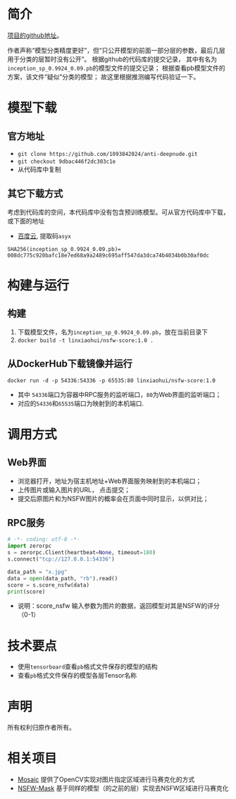 # 简介
[项目的github地址](https://github.com/1093842024/anti-deepnude)。

作者声称“模型分类精度更好”，但“只公开模型的前面一部分层的参数，最后几层用于分类的层暂时没有公开”。
根据github的代码库的提交记录， 其中有名为`inception_sp_0.9924_0.09.pb`的模型文件的提交记录； 根据查看pb模型文件的方案，该文件“疑似”分类的模型；
故这里根据推测编写代码验证一下。

# 模型下载
## 官方地址
   * `git clone https://github.com/1093842024/anti-deepnude.git`
   * `git checkout 9dbac446f2dc303c1e`
   * 从代码库中复制

## 其它下载方式
考虑到代码库的空间，本代码库中没有包含预训练模型。可从官方代码库中下载，或下面的地址
   * [百度云](https://pan.baidu.com/s/1g8bTpR3Hk4nZQ-iGUYYywA), 提取码`asyx`
```
SHA256(inception_sp_0.9924_0.09.pb)= 008dc775c920bafc18e7ed68a9a2489c695aff547da3dca74b4034b0b30af0dc
```

# 构建与运行
## 构建
   1. 下载模型文件，名为`inception_sp_0.9924_0.09.pb`，放在当前目录下
   2. `docker build -t linxiaohui/nsfw-score:1.0 .`

## 从DockerHub下载镜像并运行
   `docker run -d -p 54336:54336 -p 65535:80 linxiaohui/nsfw-score:1.0`
   * 其中 `54336`端口为容器中RPC服务的监听端口，`80`为Web界面的监听端口；
   * 对应的`54336`和`65535`端口为映射到的本机端口.

# 调用方式
## Web界面
   * 浏览器打开，地址为宿主机地址+Web界面服务映射到的本机端口；
   * 上传图片或输入图片的URL， 点击提交；
   * 提交后原图片和为NSFW图片的概率会在页面中同时显示，以供对比；

## RPC服务
```python
# -*- coding: utf-8 -*-
import zerorpc
s = zerorpc.Client(heartbeat=None, timeout=180)
s.connect("tcp://127.0.0.1:54336")

data_path = "x.jpg"
data = open(data_path, "rb").read()
score = s.score_nsfw(data)
print(score)
```
   * 说明：score_nsfw 输入参数为图片的数据，返回模型对其是NSFW的评分（0-1）


# 技术要点
   * 使用`tensorboard`查看`pb`格式文件保存的模型的结构
   * 查看`pb`格式文件保存的模型各层Tensor名称

# 声明
所有权利归原作者所有。

# 相关项目
   * [Mosaic](../Mosaic) 提供了OpenCV实现对图片指定区域进行马赛克化的方式
   * [NSFW-Mask](../NSFW-Mask) 基于同样的模型（的之前的层）实现去NSFW区域进行马赛克化


